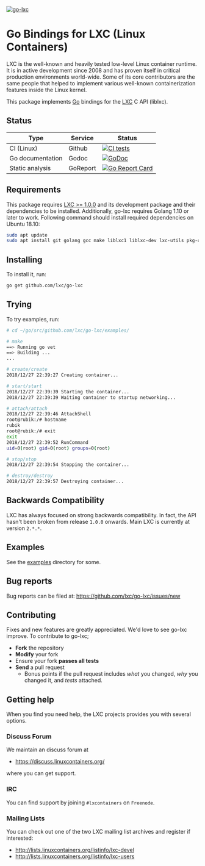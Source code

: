 [![go-lxc](https://linuxcontainers.org/static/img/containers.png)](https://linuxcontainers.org/)
# Go Bindings for LXC (Linux Containers)

LXC is the well-known and heavily tested low-level Linux container runtime. It
is in active development since 2008 and has proven itself in critical
production environments world-wide. Some of its core contributors are the same
people that helped to implement various well-known containerization features
inside the Linux kernel.


This package implements [Go](https://golang.org) bindings for the [LXC](https://linuxcontainers.org/lxc/introduction/) C API (liblxc).

## Status
Type            | Service               | Status
---             | ---                   | ---
CI (Linux)      | Github                | [![CI tests](https://github.com/lxc/go-lxc/actions/workflows/test.yml/badge.svg?branch=v2)](https://github.com/lxc/go-lxc/actions/workflows/test.yml)
Go documentation    | Godoc                 | [![GoDoc](https://godoc.org/github.com/lxc/go-lxc?status.svg)](https://godoc.org/github.com/lxc/go-lxc)
Static analysis     | GoReport              | [![Go Report Card](https://goreportcard.com/badge/github.com/lxc/go-lxc)](https://goreportcard.com/report/github.com/lxc/go-lxc)

## Requirements

This package requires [LXC >= 1.0.0](https://github.com/lxc/lxc/releases) and its development package and their dependencies to be installed. Additionally, go-lxc requires Golang 1.10 or later to work. Following command should install required dependencies on Ubuntu 18.10:

```bash
sudo apt update
sudo apt install git golang gcc make liblxc1 liblxc-dev lxc-utils pkg-config
```

## Installing

To install it, run:

```bash
go get github.com/lxc/go-lxc
```

## Trying

To try examples, run:

```bash
# cd ~/go/src/github.com/lxc/go-lxc/examples/

# make
==> Running go vet
==> Building ...
...

# create/create
2018/12/27 22:39:27 Creating container...

# start/start
2018/12/27 22:39:39 Starting the container...
2018/12/27 22:39:39 Waiting container to startup networking...

# attach/attach
2018/12/27 22:39:46 AttachShell
root@rubik:/# hostname
rubik
root@rubik:/# exit
exit
2018/12/27 22:39:52 RunCommand
uid=0(root) gid=0(root) groups=0(root)

# stop/stop
2018/12/27 22:39:54 Stopping the container...

# destroy/destroy
2018/12/27 22:39:57 Destroying container...
```

## Backwards Compatibility

LXC has always focused on strong backwards compatibility. In fact, the API hasn't been broken from release `1.0.0` onwards. Main LXC is currently at version `2.*.*`.

## Examples

See the [examples](https://github.com/lxc/go-lxc/tree/v2/examples) directory for some.

## Bug reports

Bug reports can be filed at: <https://github.com/lxc/go-lxc/issues/new>

## Contributing

Fixes and new features are greatly appreciated. We'd love to see go-lxc improve. To contribute to go-lxc;

* **Fork** the repository
* **Modify** your fork
* Ensure your fork **passes all tests**
* **Send** a pull request
	* Bonus points if the pull request includes *what* you changed, *why* you changed it, and *tests* attached.

## Getting help

When you find you need help, the LXC projects provides you with several options.

### Discuss Forum

We maintain an discuss forum at

- https://discuss.linuxcontainers.org/

where you can get support.

### IRC

You can find support by joining `#lxcontainers` on `Freenode`.

### Mailing Lists

You can check out one of the two LXC mailing list archives and register if interested:

- http://lists.linuxcontainers.org/listinfo/lxc-devel
- http://lists.linuxcontainers.org/listinfo/lxc-users
